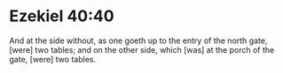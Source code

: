 # Ezekiel 40:40

And at the side without, as one goeth up to the entry of the north gate, [were] two tables; and on the other side, which [was] at the porch of the gate, [were] two tables.
